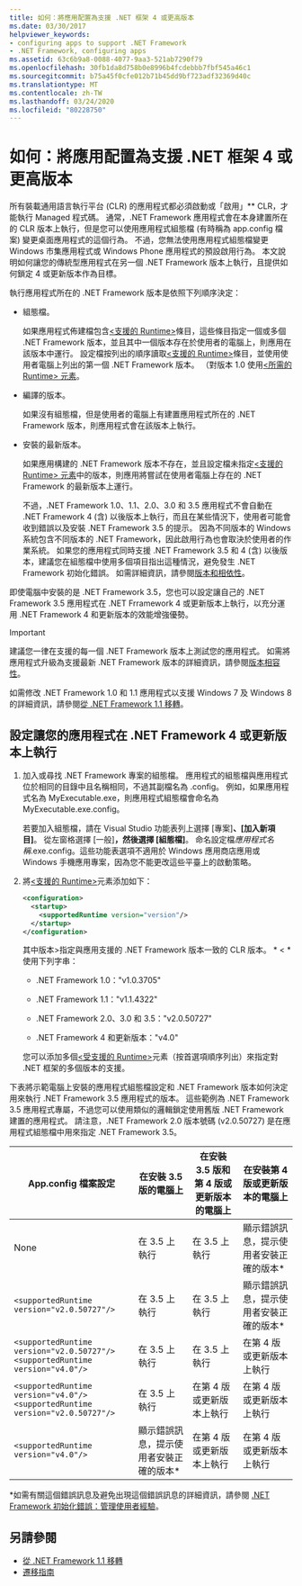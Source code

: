 ```yaml
---
title: 如何：將應用配置為支援 .NET 框架 4 或更高版本
ms.date: 03/30/2017
helpviewer_keywords:
- configuring apps to support .NET Framework
- .NET Framework, configuring apps
ms.assetid: 63c6b9a8-0088-4077-9aa3-521ab7290f79
ms.openlocfilehash: 30fb1da8d758b0e8996b4fcdebbb7fbf545a46c1
ms.sourcegitcommit: b75a45f0cfe012b71b45dd9bf723adf32369d40c
ms.translationtype: MT
ms.contentlocale: zh-TW
ms.lasthandoff: 03/24/2020
ms.locfileid: "80228750"
---
```

# <a name="how-to-configure-an-app-to-support-net-framework-4-or-later-versions"></a>如何：將應用配置為支援 .NET 框架 4 或更高版本

所有裝載通用語言執行平台 (CLR) 的應用程式都必須啟動或「啟用」** CLR，才能執行 Managed 程式碼。 通常，.NET Framework 應用程式會在本身建置所在的 CLR 版本上執行，但是您可以使用應用程式組態檔 (有時稱為 app.config 檔案) 變更桌面應用程式的這個行為。 不過，您無法使用應用程式組態檔變更 Windows 市集應用程式或 Windows Phone 應用程式的預設啟用行為。 本文說明如何讓您的傳統型應用程式在另一個 .NET Framework 版本上執行，且提供如何鎖定 4 或更新版本作為目標。

 執行應用程式所在的 .NET Framework 版本是依照下列順序決定：

- 組態檔。

     如果應用程式佈建檔包含[\<支援的 Runtime>](../configure-apps/file-schema/startup/supportedruntime-element.md)條目，這些條目指定一個或多個 .NET Framework 版本，並且其中一個版本存在於使用者的電腦上，則應用在該版本中運行。 設定檔按列出的順序讀取[\<支援的 Runtime>](../configure-apps/file-schema/startup/supportedruntime-element.md)條目，並使用使用者電腦上列出的第一個 .NET Framework 版本。 （對版本 1.0 使用[\<所需的 Runtime> 元素](../configure-apps/file-schema/startup/requiredruntime-element.md)。

- 編譯的版本。

     如果沒有組態檔，但是使用者的電腦上有建置應用程式所在的 .NET Framework 版本，則應用程式會在該版本上執行。

- 安裝的最新版本。

     如果應用構建的 .NET Framework 版本不存在，並且設定檔未指定[\<支援的 Runtime> 元素](../configure-apps/file-schema/startup/supportedruntime-element.md)中的版本，則應用將嘗試在使用者電腦上存在的 .NET Framework 的最新版本上運行。

     不過，.NET Framework 1.0、1.1、2.0、3.0 和 3.5 應用程式不會自動在 .NET Framework 4 (含) 以後版本上執行，而且在某些情況下，使用者可能會收到錯誤以及安裝 .NET Framework 3.5 的提示。 因為不同版本的 Windows 系統包含不同版本的 .NET Framework，因此啟用行為也會取決於使用者的作業系統。 如果您的應用程式同時支援 .NET Framework 3.5 和 4 (含) 以後版本，建議您在組態檔中使用多個項目指出這種情況，避免發生 .NET Framework 初始化錯誤。 如需詳細資訊，請參閱[版本和相依性](versions-and-dependencies.md)。

 即使電腦中安裝的是 .NET Framework 3.5，您也可以設定讓自己的 .NET Framework 3.5 應用程式在 .NET Frramework 4 或更新版本上執行，以充分運用 .NET Framework 4 和更新版本的效能增強優勢。

> [!IMPORTANT]
> 建議您一律在支援的每一個 .NET Framework 版本上測試您的應用程式。 如需將應用程式升級為支援最新 .NET Framework 版本的詳細資訊，請參閱[版本相容性](version-compatibility.md)。

 如需修改 .NET Framework 1.0 和 1.1 應用程式以支援 Windows 7 及 Windows 8 的詳細資訊，請參閱[從 .NET Framework 1.1 移轉](migrating-from-the-net-framework-1-1.md)。

## <a name="to-configure-your-app-to-run-on-the-net-framework-4-or-later-versions"></a>設定讓您的應用程式在 .NET Framework 4 或更新版本上執行

1. 加入或尋找 .NET Framework 專案的組態檔。 應用程式的組態檔與應用程式位於相同的目錄中且名稱相同，不過其副檔名為 .config。 例如，如果應用程式名為 MyExecutable.exe，則應用程式組態檔會命名為 MyExecutable.exe.config。

     若要加入組態檔，請在 Visual Studio 功能表列上選擇 [專案]****、[加入新項目]****。 從左窗格選擇 [一般]****，然後選擇 [組態檔]****。 命名設定檔*應用程式名稱*.exe.config。這些功能表選項不適用於 Windows 應用商店應用或 Windows 手機應用專案，因為您不能更改這些平臺上的啟動策略。

2. 將[\<支援的 Runtime>](../configure-apps/file-schema/startup/supportedruntime-element.md)元素添加如下：

    ```xml
    <configuration>
      <startup>
        <supportedRuntime version="version"/>
      </startup>
    </configuration>
    ```

     其中版本>指定與應用支援的 .NET Framework 版本一致的 CLR 版本。 * \< * 使用下列字串：

    - .NET Framework 1.0："v1.0.3705"

    - .NET Framework 1.1："v1.1.4322"

    - .NET Framework 2.0、3.0 和 3.5："v2.0.50727"

    - .NET Framework 4 和更新版本："v4.0"

     您可以添加多個[\<受支援的 Runtime>](../configure-apps/file-schema/startup/supportedruntime-element.md)元素（按首選項順序列出）來指定對 .NET 框架的多個版本的支援。

 下表將示範電腦上安裝的應用程式組態檔設定和 .NET Framework 版本如何決定用來執行 .NET Framework 3.5 應用程式的版本。 這些範例為 .NET Framework 3.5 應用程式專屬，不過您可以使用類似的邏輯鎖定使用舊版 .NET Framework 建置的應用程式。 請注意，.NET Framework 2.0 版本號碼 (v2.0.50727) 是在應用程式組態檔中用來指定 .NET Framework 3.5。

|App.config 檔案設定|在安裝 3.5 版的電腦上|在安裝 3.5 版和第 4 版或更新版本的電腦上|在安裝第 4 版或更新版本的電腦上|
|-|-|-|-|
|None|在 3.5 上執行|在 3.5 上執行|顯示錯誤訊息，提示使用者安裝正確的版本*|
|`<supportedRuntime version="v2.0.50727"/>`|在 3.5 上執行|在 3.5 上執行|顯示錯誤訊息，提示使用者安裝正確的版本*|
|`<supportedRuntime version="v2.0.50727"/>` <br /> `<supportedRuntime version="v4.0"/>`|在 3.5 上執行|在 3.5 上執行|在第 4 版或更新版本上執行|
|`<supportedRuntime version="v4.0"/>` <br /> `<supportedRuntime version="v2.0.50727"/>`|在 3.5 上執行|在第 4 版或更新版本上執行|在第 4 版或更新版本上執行|
|`<supportedRuntime version="v4.0"/>`|顯示錯誤訊息，提示使用者安裝正確的版本*|在第 4 版或更新版本上執行|在第 4 版或更新版本上執行|

 \*如需有關這個錯誤訊息及避免出現這個錯誤訊息的詳細資訊，請參閱 [.NET Framework 初始化錯誤：管理使用者經驗](../deployment/initialization-errors-managing-the-user-experience.md)。

## <a name="see-also"></a>另請參閱

- [從 .NET Framework 1.1 移轉](migrating-from-the-net-framework-1-1.md)
- [遷移指南](index.md)
